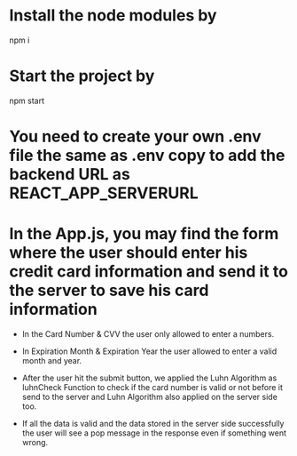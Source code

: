 # Install the node modules by

npm i

# Start the project by

npm start

# You need to create your own .env file the same as .env copy to add the backend URL as REACT_APP_SERVERURL

# In the App.js, you may find the form where the user should enter his credit card information and send it to the server to save his card information

- In the Card Number & CVV the user only allowed to enter a numbers.
- In Expiration Month & Expiration Year the user allowed to enter a valid month and year.

- After the user hit the submit button, we applied the Luhn Algorithm as luhnCheck Function to check if the card number is valid or not before it send to the server and Luhn Algorithm also applied on the server side too.

- If all the data is valid and the data stored in the server side successfully the user will see a pop message in the response even if something went wrong.
